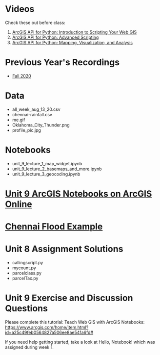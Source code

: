 # Videos
Check these out before class:
1. [ArcGIS API for Python: Introduction to Scripting Your Web GIS](https://www.youtube.com/watch?v=RRXKbT7fyaI)
2. [ArcGIS API for Python: Advanced Scripting](https://www.youtube.com/watch?v=6hx0EpIKIj8)
3. [ArcGIS API for Python: Mapping, Visualization, and Analysis](https://www.youtube.com/watch?v=mKjyeesUr80)

# Previous Year's Recordings
- [Fall 2020](https://slu.zoom.us/rec/play/jKCLVuUz-M9p1bYnkwxIVwjB-5TKclTBN8dxSvBqa8_L5JjAHtu_9to6KoBvlh7DmPwZ5WqBPNUMVXqg.bC1vHDvrYVQNzsqO?startTime=1602708245000&_x_zm_rtaid=zm-zJ_rzSxmT4kO2ip8ayQ.1607655790439.f38412494adf72fbc4a7b032e2af6420&_x_zm_rhtaid=779)

# Data
- all_week_aug_13_20.csv 
- chennai-rainfall.csv 
- me.gif
- Oklahoma_City_Thunder.png
- profile_pic.jpg

# Notebooks
- unit_9_lecture_1_map_widget.ipynb
- unit_9_lecture_2_basemaps_and_more.ipynb
- unit_9_lecture_3_geocoding.ipynb

# [Unit 9 ArcGIS Notebooks on ArcGIS Online](https://slustl.maps.arcgis.com/home/group.html?id=ac0ae1633bbf4d06bb07c68ce4eb55ec#overview)

# [Chennai Flood Example](https://developers.arcgis.com/python/sample-notebooks/chennai-floods-analysis/)

# Unit 8 Assignment Solutions
- callingscript.py
- mycount.py
- parcelclass.py
- parcelTax.py

# Unit 9 Exercise and Discussion Questions
Please complete this tutorial: Teach Web GIS with ArcGIS Notebooks: https://www.arcgis.com/home/item.html?id=a25c49feb0564827a506ee8ae541a6fd#

If you need help getting started, take a look at Hello, Notebook! which was assigned during week 1.
